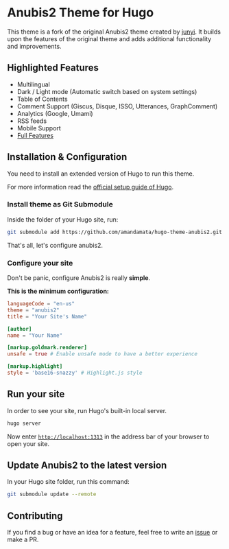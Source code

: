 # Anubis2 Theme for Hugo 

This theme is a fork of the original Anubis2 theme created by [junyi](https://github.com/junyi). It builds upon the features of the original theme and adds additional functionality and improvements.

## Highlighted Features

- Multilingual
- Dark / Light mode (Automatic switch based on system settings)
- Table of Contents
- Comment Support (Giscus, Disque, ISSO, Utterances, GraphComment)
- Analytics (Google, Umami)
- RSS feeds
- Mobile Support
- [Full Features](wiki/Full-Features)

## Installation & Configuration

You need to install an extended version of Hugo to run this theme.

For more information read the [official setup guide of Hugo](https://gohugo.io/installation/).

### Install theme as Git Submodule

Inside the folder of your Hugo site, run:

```bash
git submodule add https://github.com/amandamata/hugo-theme-anubis2.git themes/anubis2
```

That's all, let's configure anubis2.

### Configure your site

Don't be panic, configure Anubis2 is really **simple**.

**This is the minimum configuration:**

```toml
languageCode = "en-us"
theme = "anubis2"
title = "Your Site's Name"

[author]
name = "Your Name"

[markup.goldmark.renderer]
unsafe = true # Enable unsafe mode to have a better experience

[markup.highlight]
style = 'base16-snazzy' # Highlight.js style
```

## Run your site

In order to see your site, run Hugo's built-in local server.

```bash
hugo server
```

Now enter [`http://localhost:1313`](http://localhost:1313/) in the address bar of your browser to open your site.

## Update Anubis2 to the latest version

In your Hugo site folder, run this command:

```bash
git submodule update --remote
```

## Contributing

If you find a bug or have an idea for a feature, feel free to write an [issue](https://github.com/amandamata/hugo-theme-anubis2/issues) or make a PR.
